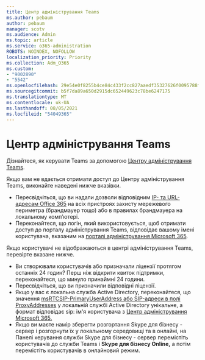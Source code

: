 ```yaml
---
title: Центр адміністрування Teams
ms.author: pebaum
author: pebaum
manager: scotv
ms.audience: Admin
ms.topic: article
ms.service: o365-administration
ROBOTS: NOINDEX, NOFOLLOW
localization_priority: Priority
ms.collection: Adm_O365
ms.custom:
- "9002890"
- "5542"
ms.openlocfilehash: 29e54e0f8255b4ce84c433f2cc827aaedf35327626f0095788faef802763bc53
ms.sourcegitcommit: b5f7da89a650d2915dc652449623c78be6247175
ms.translationtype: MT
ms.contentlocale: uk-UA
ms.lasthandoff: 08/05/2021
ms.locfileid: "54049365"
---
```

# <a name="teams-admin-center"></a>Центр адміністрування Teams

Дізнайтеся, як керувати Teams за допомогою [Центру адміністрування Teams](https://docs.microsoft.com/microsoftteams/manage-teams-skypeforbusiness-admin-center).

Якщо вам не вдається отримати доступ до Центру адміністрування Teams, виконайте наведені нижче вказівки.

- Пересвідчіться, що ви надали дозволи відповідним [IP- та URL-адресам Office 365](https://docs.microsoft.com/Office365/Enterprise/office-365-ip-web-service) на всіх пристроях захисту мережевого периметра (брандмауер тощо) або в правилах брандмауера на локальному комп’ютері.
- Переконайтеся, що логін, який використовується, щоб отримати доступ до порталу адміністрування Teams, відповідає вашому імені користувача, вказаним на [порталі адміністрування Microsoft 365](https://admin.microsoft.com/Adminportal/Home?source=applauncher#/users).

Якщо користувачі не відображаються в центрі адміністрування Teams, перевірте вказане нижче.

- Ви створювали користувачів або призначали ліцензії протягом останніх 24 годин? Перш ніж відкрити квиток підтримки, переконайтеся, що минуло принаймні 24 години.
- Пересвідчіться, що ви призначили відповідні ліцензії.
- Якщо у вас є локальна служба Active Directory, переконайтеся, що значення [msRTCSIP-PrimaryUserAddress або SIP-адреси в полі ProxyAddresses](https://docs.microsoft.com/skypeforbusiness/troubleshoot/online-configuration/msrtcsip-primaryuseraddress-proxyaddaddress) у локальній службі Active Directory унікальне, а формат відповідає sip: ім'я користувача з [Центр адміністрування Microsoft 365.](https://admin.microsoft.com/Adminportal/Home?source=applauncher#/users)
- Якщо ви маєте намір зберегти розгортання Skype для бізнесу - сервер і розгорнути їх у локальному середовищі та в онлайні, на Панелі керування служби Skype для бізнесу - сервер перемістіть користувачів до служби Teams і **Skype для бізнесу Online,** а потім перемістіть користувачів в онлайновий режим.

